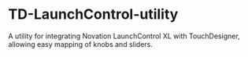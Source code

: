 # TD-LaunchControl-utility
A utility for integrating Novation LaunchControl XL with TouchDesigner, allowing easy mapping of knobs and sliders.
